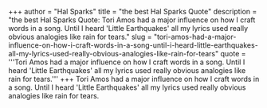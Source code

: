 +++
author = "Hal Sparks"
title = "the best Hal Sparks Quote"
description = "the best Hal Sparks Quote: Tori Amos had a major influence on how I craft words in a song. Until I heard 'Little Earthquakes' all my lyrics used really obvious analogies like rain for tears."
slug = "tori-amos-had-a-major-influence-on-how-i-craft-words-in-a-song-until-i-heard-little-earthquakes-all-my-lyrics-used-really-obvious-analogies-like-rain-for-tears"
quote = '''Tori Amos had a major influence on how I craft words in a song. Until I heard 'Little Earthquakes' all my lyrics used really obvious analogies like rain for tears.'''
+++
Tori Amos had a major influence on how I craft words in a song. Until I heard 'Little Earthquakes' all my lyrics used really obvious analogies like rain for tears.
